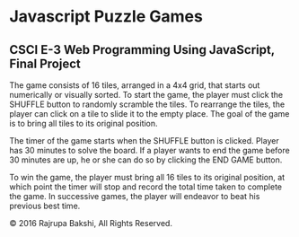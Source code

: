 # Javascript Puzzle Games
## CSCI E-3 Web Programming Using JavaScript, Final Project

The game consists of 16 tiles, arranged in a 4x4 grid, that starts out numerically or visually sorted. To start the game, the player must click the SHUFFLE button to randomly scramble the tiles. To rearrange the tiles, the player can click on a tile to slide it to the empty place. The goal of the game is to bring all tiles to its original position. 

The timer of the game starts when the SHUFFLE button is clicked. Player has 30 minutes to solve the board. If a player wants to end the game before 30 minutes are up, he or she can do so by clicking the END GAME button. 

To win the game, the player must bring all 16 tiles to its original position, at which point the timer will stop and record the total time taken to complete the game. In successive games, the player will endeavor to beat his previous best time.

&copy; 2016 Rajrupa Bakshi, All Rights Reserved.